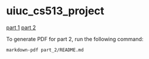# uiuc_cs513_project

[part 1](./part_1.md)
[part 2](./part_2)

To generate PDF for part 2, run the following command:

```bash
markdown-pdf part_2/README.md
```
